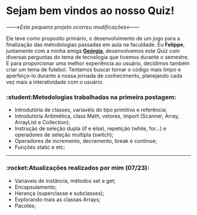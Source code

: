 <h1> Sejam bem vindos ao nosso Quiz!</h1>
---><em>Este pequeno projeto ocorreu modificações<---</em>

Ele teve como proposito primário, o desenvolvimento de um jogo para a finalização das metodologias passadas em aula na faculdade. Eu **Felippe**, juntamente com a minha amiga [**Geórgia**](https://github.com/Georgialigia01), desenvolvemos este Quiz com diversas perguntas do tema de tecnologia que tivemos durante o semestre. E para proporcionar uma melhor experiência ao usuário, decidimos também criar um tema de futebol. Tentamos buscar tornar o código mais limpo e aperfeiço-lo durante a nossa jornada de conhecimento, planejando cada vez mais a interatividade com o usuário.

<h3>:student:Metodologias trabalhadas na primeira postagem:</h3>

- Introdutória de classes, variavéis do tipo primitivo e referência;
- Introdutória Aritimética, class Math, vetores, import (Scanner, Array, ArrayList e Collection);
- Instrução de seleção dupla (if e else), repetição (while, for...) e operadores de seleção multipla (switch);
- Operadores de incremento, decremento, break e continue;
- Funções static e etc;
---
<h3>:rocket:Atualizações realizados por mim (07/23): </h3>

- Variaveis de instância, métodos set e get;
- Encapsulamento;
- Herança (superclasse e subclasses);
- Explorando mais as classas Arrays;
- Pacotes;

